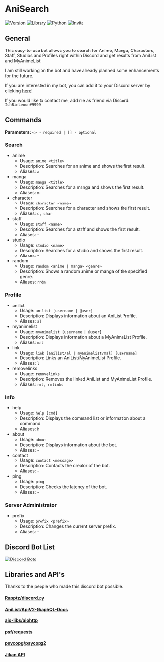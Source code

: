 # AniSearch

[![Version](https://img.shields.io/badge/Version-1.4-red?logo=github&style=flat-square)](https://github.com/IchBinLeoon/anisearch-discord-bot)
[![Library](https://img.shields.io/badge/Library-discord.py-3775A9?logo=pypi&style=flat-square)](https://github.com/Rapptz/discord.py)
[![Python](https://img.shields.io/badge/Python-3.8.5-3776AB?logo=python&style=flat-square)](https://www.python.org/)
[![Invite](https://img.shields.io/badge/Invite-Link-7289DA?logo=discord&style=flat-square)](https://discord.com/oauth2/authorize?client_id=737236600878137363&permissions=83968&scope=bot)

## General
This easy-to-use bot allows you to search for Anime, Manga, Characters, Staff, Studios and Profiles right within Discord and get results from AniList and MyAnimeList!

I am still working on the bot and have already planned some enhancements for the future.

If you are interested in my bot, you can add it to your Discord server by clicking [here](https://discord.com/api/oauth2/authorize?client_id=737236600878137363&permissions=83968&scope=bot)!

If you would like to contact me, add me as friend via Discord: `IchBinLeoon#9999`

## Commands

**Parameters:** `<> - required | [] - optional`

### Search
* anime
  * Usage: `anime <title>`
  * Description: Searches for an anime and shows the first result.
  * Aliases: `a`
* manga
  * Usage: `manga <title>`
  * Description: Searches for a manga and shows the first result.
  * Aliases: `m`
* character
  * Usage: `character <name>`
  * Description: Searches for a character and shows the first result.
  * Aliases: `c, char`
* staff
  * Usage: `staff <name>`
  * Description: Searches for a staff and shows the first result.
  * Aliases: -
* studio
  * Usage: `studio <name>`
  * Description: Searches for a studio and shows the first result.
  * Aliases: -
* random
  * Usage: `random <anime | manga> <genre>`
  * Description: Shows a random anime or manga of the specified genre.
  * Aliases: `rndm`
 
### Profile
* anilist
  * Usage: `anilist [username | @user]`
  * Description: Displays information about an AniList Profile.
  * Aliases: `al`
* myanimelist
  * Usage: `myanimelist [username | @user]`
  * Description: Displays information about a MyAnimeList Profile.
  * Aliases: `mal`
* link
  * Usage: `link [anilist/al | myanimelist/mal] [username]`
  * Description: Links an AniList/MyAnimeList Profile.
  * Aliases: `l`
* removelinks
  * Usage: `removelinks`
  * Description: Removes the linked AniList and MyAnimeList Profile.
  * Aliases: `rml, rmlinks`
  
### Info
* help
  * Usage: `help [cmd]`
  * Description: Displays the command list or information about a command.
  * Aliases: `h`
* about
  * Usage: `about`
  * Description: Displays information about the bot.
  * Aliases: -
* contact
  * Usage: `contact <message>`
  * Description: Contacts the creator of the bot.
  * Aliases: -
* ping
  * Usage: `ping`
  * Description: Checks the latency of the bot.
  * Aliases: -
  
### Server Administrator
* prefix
  * Usage: `prefix <prefix>`
  * Description: Changes the current server prefix.
  * Aliases: -

## Discord Bot List
[![Discord Bots](https://top.gg/api/widget/737236600878137363.svg)](https://top.gg/bot/737236600878137363)

## Libraries and API's
Thanks to the people who made this discord bot possible.

#### [Rapptz/discord.py](https://github.com/Rapptz/discord.py)
#### [AniList/ApiV2-GraphQL-Docs](https://github.com/AniList/ApiV2-GraphQL-Docs)
#### [aio-libs/aiohttp](https://github.com/aio-libs/aiohttp)
#### [psf/requests](https://github.com/psf/requests)
#### [psycopg/psycopg2](https://github.com/psycopg/psycopg2)
#### [Jikan API](https://jikan.moe/)

